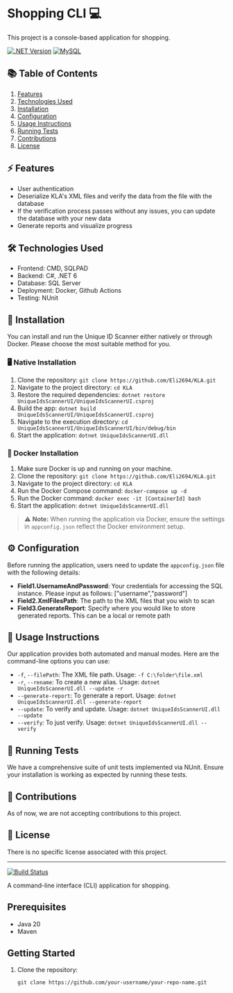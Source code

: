 # Shopping CLI 💻

This project is a console-based application for shopping.

[![.NET Version](https://img.shields.io/badge/.NET-6.0-blue.svg)](https://dotnet.microsoft.com/download)
[![MySQL](https://img.shields.io/badge/MySQL-latest-blue.svg)](https://www.mysql.com/)

## 📚 Table of Contents
1. [Features](#features)
2. [Technologies Used](#technologies-used)
3. [Installation](#installation)
4. [Configuration](#configuration)
5. [Usage Instructions](#usage-instructions)
6. [Running Tests](#running-tests)
7. [Contributions](#contributions)
8. [License](#license)

## ⚡ Features
- User authentication
- Deserialize KLA's XML files and verify the data from the file with the database
- If the verification process passes without any issues, you can update the database with your new data
- Generate reports and visualize progress

## 🛠️ Technologies Used
- Frontend: CMD, SQLPAD
- Backend: C#, .NET 6
- Database: SQL Server
- Deployment: Docker, Github Actions
- Testing: NUnit

## 🔧 Installation

You can install and run the Unique ID Scanner either natively or through Docker. Please choose the most suitable method for you.

### 🖥️ Native Installation
1. Clone the repository: `git clone https://github.com/Eli2694/KLA.git`
2. Navigate to the project directory: `cd KLA`
3. Restore the required dependencies: `dotnet restore UniqueIdsScannerUI/UniqueIdsScannerUI.csproj`
4. Build the app: `dotnet build UniqueIdsScannerUI/UniqueIdsScannerUI.csproj`
5. Navigate to the execution directory: `cd UniqueIdsScannerUI/UniqueIdsScannerUI/bin/debug/bin`
6. Start the application: `dotnet UniqueIdsScannerUI.dll`

### 🐳 Docker Installation
1. Make sure Docker is up and running on your machine.
2. Clone the repository: `git clone https://github.com/Eli2694/KLA.git`
3. Navigate to the project directory: `cd KLA`
4. Run the Docker Compose command: `docker-compose up -d`
5. Run the Docker  command: `docker exec -it [ContainerId] bash`
6. Start the application: `dotnet UniqueIdsScannerUI.dll`


> ⚠️ **Note:** When running the application via Docker, ensure the settings in `appconfig.json` reflect the Docker environment setup.


## ⚙️ Configuration
Before running the application, users need to update the `appconfig.json` file with the following details:
- **Field1.UsernameAndPassword**: Your credentials for accessing the SQL instance. Please input as follows: ["username","password"]
- **Field2.XmlFilesPath**: The path to the XML files that you wish to scan
- **Field3.GenerateReport**: Specify where you would like to store generated reports. This can be a local or remote path

## 📖 Usage Instructions
Our application provides both automated and manual modes. Here are the command-line options you can use:
- `-f`, `--filePath`: The XML file path. Usage: `-f C:\folder\file.xml`
- `-r`, `--rename`: To create a new alias. Usage: `dotnet UniqueIdsScannerUI.dll --update -r`
- `--generate-report`: To generate a report. Usage: `dotnet UniqueIdsScannerUI.dll --generate-report`
- `--update`: To verify and update. Usage: `dotnet UniqueIdsScannerUI.dll --update`
- `--verify`: To just verify. Usage: `dotnet UniqueIdsScannerUI.dll --verify`

## 🧪 Running Tests
We have a comprehensive suite of unit tests implemented via NUnit. Ensure your installation is working as expected by running these tests.

## 👥 Contributions
As of now, we are not accepting contributions to this project.

## 📄 License
There is no specific license associated with this project.

---

[![Build Status](https://github.com/your-username/your-repo-name/workflows/CI/badge.svg)](https://github.com/your-username/your-repo-name/actions)

A command-line interface (CLI) application for shopping.

## Prerequisites

- Java 20
- Maven

## Getting Started

1. Clone the repository:

   ```shell
   git clone https://github.com/your-username/your-repo-name.git
